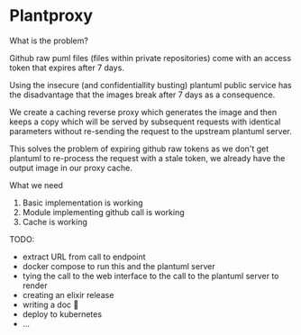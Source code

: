 # Plantproxy

What is the problem? 

Github raw puml files (files within private repositories) come with an access token that expires after 7 days. 

Using the insecure (and confidentiallity busting) plantuml public service has the disadvantage that the images break after 7 days as a consequence.

We create a caching reverse proxy which generates the image and then keeps a copy which will be served by subsequent requests with identical parameters without re-sending the request to the upstream plantuml server. 

This solves the problem of expiring github raw tokens as we don't get plantuml to re-process the request with a stale token, we already have the output image in our proxy cache.



What we need

1. Basic implementation is working
  1. Module implementing github call is working
  2. Cache is working
   
TODO: 

* extract URL from call to endpoint
* docker compose to run this and the plantuml server
* tying the call to the web interface to the call to the plantuml server to render
* creating an elixir release 
* writing a doc 🤮
* deploy to kubernetes
* ...





